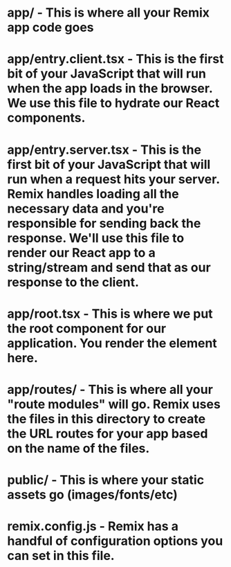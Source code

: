 # app/ - This is where all your Remix app code goes
# app/entry.client.tsx - This is the first bit of your JavaScript that will run when the app loads in the browser. We use this file to hydrate our React components.
# app/entry.server.tsx - This is the first bit of your JavaScript that will run when a request hits your server. Remix handles loading all the necessary data and you're responsible for sending back the response. We'll use this file to render our React app to a string/stream and send that as our response to the client.
# app/root.tsx - This is where we put the root component for our application. You render the <html> element here.
# app/routes/ - This is where all your "route modules" will go. Remix uses the files in this directory to create the URL routes for your app based on the name of the files.
# public/ - This is where your static assets go (images/fonts/etc)
# remix.config.js - Remix has a handful of configuration options you can set in this file.